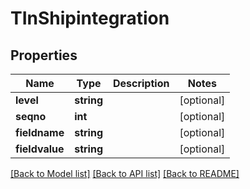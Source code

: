 # TInShipintegration

## Properties
Name | Type | Description | Notes
------------ | ------------- | ------------- | -------------
**level** | **string** |  | [optional] 
**seqno** | **int** |  | [optional] 
**fieldname** | **string** |  | [optional] 
**fieldvalue** | **string** |  | [optional] 

[[Back to Model list]](../README.md#documentation-for-models) [[Back to API list]](../README.md#documentation-for-api-endpoints) [[Back to README]](../README.md)


